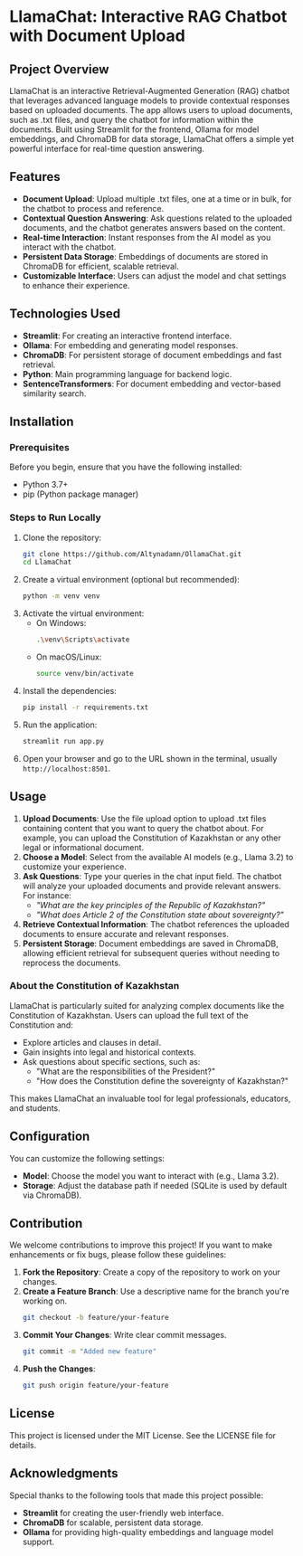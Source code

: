 # LlamaChat: Interactive RAG Chatbot with Document Upload

## Project Overview
LlamaChat is an interactive Retrieval-Augmented Generation (RAG) chatbot that leverages advanced language models to provide contextual responses based on uploaded documents. The app allows users to upload documents, such as .txt files, and query the chatbot for information within the documents. Built using Streamlit for the frontend, Ollama for model embeddings, and ChromaDB for data storage, LlamaChat offers a simple yet powerful interface for real-time question answering.

## Features
- **Document Upload**: Upload multiple .txt files, one at a time or in bulk, for the chatbot to process and reference.
- **Contextual Question Answering**: Ask questions related to the uploaded documents, and the chatbot generates answers based on the content.
- **Real-time Interaction**: Instant responses from the AI model as you interact with the chatbot.
- **Persistent Data Storage**: Embeddings of documents are stored in ChromaDB for efficient, scalable retrieval.
- **Customizable Interface**: Users can adjust the model and chat settings to enhance their experience.

## Technologies Used
- **Streamlit**: For creating an interactive frontend interface.
- **Ollama**: For embedding and generating model responses.
- **ChromaDB**: For persistent storage of document embeddings and fast retrieval.
- **Python**: Main programming language for backend logic.
- **SentenceTransformers**: For document embedding and vector-based similarity search.

## Installation

### Prerequisites
Before you begin, ensure that you have the following installed:
- Python 3.7+
- pip (Python package manager)

### Steps to Run Locally
1. Clone the repository:
   ```bash
   git clone https://github.com/Altynadamn/OllamaChat.git
   cd LlamaChat
   ```
2. Create a virtual environment (optional but recommended):
   ```bash
   python -m venv venv
   ```
3. Activate the virtual environment:
   - On Windows:
     ```bash
     .\venv\Scripts\activate
     ```
   - On macOS/Linux:
     ```bash
     source venv/bin/activate
     ```
4. Install the dependencies:
   ```bash
   pip install -r requirements.txt
   ```
5. Run the application:
   ```bash
   streamlit run app.py
   ```
6. Open your browser and go to the URL shown in the terminal, usually `http://localhost:8501`.

## Usage
1. **Upload Documents**: Use the file upload option to upload .txt files containing content that you want to query the chatbot about. For example, you can upload the Constitution of Kazakhstan or any other legal or informational document.
2. **Choose a Model**: Select from the available AI models (e.g., Llama 3.2) to customize your experience.
3. **Ask Questions**: Type your queries in the chat input field. The chatbot will analyze your uploaded documents and provide relevant answers. For instance:
   - *"What are the key principles of the Republic of Kazakhstan?"*
   - *"What does Article 2 of the Constitution state about sovereignty?"*
4. **Retrieve Contextual Information**: The chatbot references the uploaded documents to ensure accurate and relevant responses.
5. **Persistent Storage**: Document embeddings are saved in ChromaDB, allowing efficient retrieval for subsequent queries without needing to reprocess the documents.

### About the Constitution of Kazakhstan
LlamaChat is particularly suited for analyzing complex documents like the Constitution of Kazakhstan. Users can upload the full text of the Constitution and:
- Explore articles and clauses in detail.
- Gain insights into legal and historical contexts.
- Ask questions about specific sections, such as:
  - "What are the responsibilities of the President?"
  - "How does the Constitution define the sovereignty of Kazakhstan?"

This makes LlamaChat an invaluable tool for legal professionals, educators, and students.

## Configuration
You can customize the following settings:
- **Model**: Choose the model you want to interact with (e.g., Llama 3.2).
- **Storage**: Adjust the database path if needed (SQLite is used by default via ChromaDB).

## Contribution
We welcome contributions to improve this project! If you want to make enhancements or fix bugs, please follow these guidelines:

1. **Fork the Repository**: Create a copy of the repository to work on your changes.
2. **Create a Feature Branch**: Use a descriptive name for the branch you're working on.
   ```bash
   git checkout -b feature/your-feature
   ```
3. **Commit Your Changes**: Write clear commit messages.
   ```bash
   git commit -m "Added new feature"
   ```
4. **Push the Changes**:
   ```bash
   git push origin feature/your-feature
   ```

## License
This project is licensed under the MIT License. See the LICENSE file for details.

## Acknowledgments
Special thanks to the following tools that made this project possible:
- **Streamlit** for creating the user-friendly web interface.
- **ChromaDB** for scalable, persistent data storage.
- **Ollama** for providing high-quality embeddings and language model support.

